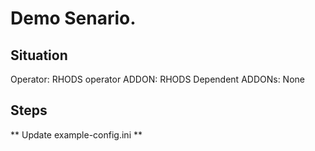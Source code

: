 # Demo Senario.

## Situation

Operator: RHODS operator
ADDON: RHODS
Dependent ADDONs: None


## Steps

** Update example-config.ini **
~~~

~~~
